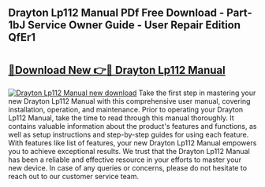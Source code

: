 ## Drayton Lp112 Manual PDf Free Download - Part-1bJ Service Owner Guide - User Repair Edition QfEr1

# <h2><a href="http://cf29654.oget.top/?id=Drayton+Lp112+Manual">🔗Download New 👉🔴 Drayton Lp112 Manual</a></h2>

[![Drayton Lp112 Manual new download](https://i.imgur.com/5g1atiW.png)](http://cf29654.oget.top/?id=Drayton+Lp112+Manual)
Take the first step in mastering your new Drayton Lp112 Manual with this comprehensive user manual, covering installation, operation, and maintenance. Prior to operating your Drayton Lp112 Manual, take the time to read through this manual thoroughly. It contains valuable information about the product's features and functions, as well as setup instructions and step-by-step guides for using each feature. With features like list of features, your new Drayton Lp112 Manual empowers you to achieve exceptional results. We trust that the Drayton Lp112 Manual has been a reliable and effective resource in your efforts to master your new device. In case of any queries or concerns, please do not hesitate to reach out to our customer service team.
